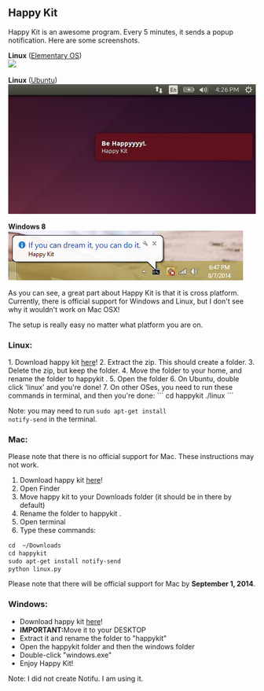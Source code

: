 <h2>Happy Kit</h2>

Happy Kit is an awesome program. Every 5 minutes, it sends a popup notification. Here are some screenshots.

<b>Linux</b> (<a href="http://www.elementaryos.org">Elementary OS</a>)
<br />
<img src="http://nexae.ryanzaleski.com/img/HappyCrop.JPG">


<b>Linux</b> (<a href="http://www.ubuntu.com/">Ubuntu</a>)
<br />
<img src="https://raw.githubusercontent.com/Nexae/HappyKit/master/Screenshots/Ubuntu_1404_Screenshot.JPG">


<b>Windows 8</b>
<br />
<img src="https://raw.githubusercontent.com/Nexae/HappyKit/a2f0d511c9516cac9d8569a5de0a3091d6a7f1ac/windows/HappySnap.PNG">

As you can see, a great part about Happy Kit is that it is cross platform. Currently, there is official support for Windows and Linux, but I don't see why it wouldn't work on Mac OSX!

The setup is really easy no matter what platform you are on.

<h3>Linux: </h3>
1. Download happy kit <a href="https://github.com/Nexae/HappyKit/archive/master.zip">here</a>!
2. Extract the zip. This should create a folder.
3. Delete the zip, but keep the folder.
4. Move the folder to your home, and rename the folder to happykit .
5. Open the folder
6. On Ubuntu, double click 'linux' and you're done!
7. On other OSes, you need to run these commands in terminal, and then you're done:
```
cd happykit
./linux
```

Note: you may need to run <code>sudo apt-get install notify-send</code> in the terminal.

<h3>Mac: </h3>
Please note that there is no official support for Mac. These instructions may not work.

1. Download happy kit <a href="https://github.com/Nexae/HappyKit/archive/master.zip">here</a>!
2. Open Finder
3. Move happy kit to your Downloads folder (it should be in there by default)
4. Rename the folder to happykit .
5. Open terminal
6. Type these commands:
```
cd  ~/Downloads
cd happykit
sudo apt-get install notify-send
python linux.py
```

Please note that there will be official support for Mac by <b>September 1, 2014</b>.

<h3>Windows: </h3>

- Download happy kit <a href="https://github.com/Nexae/HappyKit/archive/master.zip">here</a>!
- <b>IMPORTANT:</b>Move it to your DESKTOP
- Extract it and rename the folder to "happykit"
- Open the happykit folder and then the windows folder
- Double-click "windows.exe"
- Enjoy Happy Kit!

Note: I did not create Notifu. I am using it.
